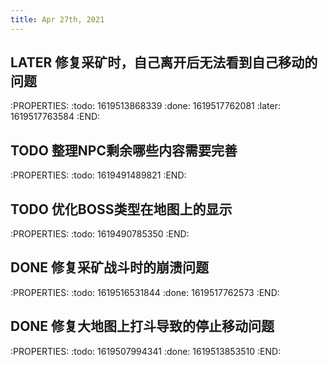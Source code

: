 ```yaml
---
title: Apr 27th, 2021
---
```


## LATER 修复采矿时，自己离开后无法看到自己移动的问题
:PROPERTIES:
:todo: 1619513868339
:done: 1619517762081
:later: 1619517763584
:END:
## TODO 整理NPC剩余哪些内容需要完善
:PROPERTIES:
:todo: 1619491489821
:END:
## TODO 优化BOSS类型在地图上的显示
:PROPERTIES:
:todo: 1619490785350
:END:
## DONE 修复采矿战斗时的崩溃问题
:PROPERTIES:
:todo: 1619516531844
:done: 1619517762573
:END:
## DONE 修复大地图上打斗导致的停止移动问题
:PROPERTIES:
:todo: 1619507994341
:done: 1619513853510
:END: